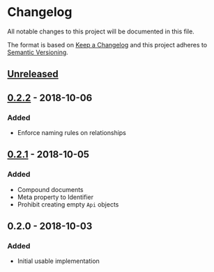 # Changelog
All notable changes to this project will be documented in this file.

The format is based on [Keep a Changelog](http://keepachangelog.com/en/1.0.0/)
and this project adheres to [Semantic Versioning](http://semver.org/spec/v2.0.0.html).

## [Unreleased]
## [0.2.2] - 2018-10-06
### Added
- Enforce naming rules on relationships

##  [0.2.1] - 2018-10-05
### Added
- Compound documents
- Meta property to Identifier
- Prohibit creating empty `Api` objects

## 0.2.0 - 2018-10-03
### Added
- Initial usable implementation

[Unreleased]: https://github.com/f3ath/json-api-dart/compare/0.2.2...HEAD
[0.2.2]: https://github.com/f3ath/json-api-dart/compare/0.2.1...0.2.2
[0.2.1]: https://github.com/f3ath/json-api-dart/compare/0.2.0...0.2.1
